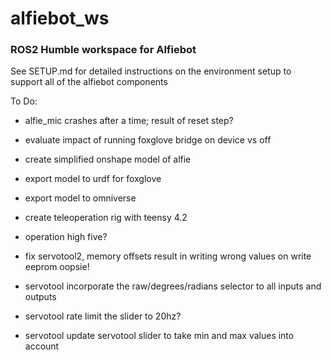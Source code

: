 # alfiebot_ws

### ROS2 Humble workspace for Alfiebot

See SETUP.md for detailed instructions on the environment setup to support all of the alfiebot components



To Do:

 - alfie_mic crashes after a time; result of reset step?

 - evaluate impact of running foxglove bridge on device vs off

 - create simplified onshape model of alfie
 - export model to urdf for foxglove
 - export model to omniverse

 - create teleoperation rig with teensy 4.2

 - operation high five?


 - fix servotool2, memory offsets result in writing wrong values on write eeprom  oopsie!

 - servotool incorporate the raw/degrees/radians selector to all inputs and outputs

  - servotool rate limit the slider to 20hz?

 - servotool update servotool slider to take min and max values into account


